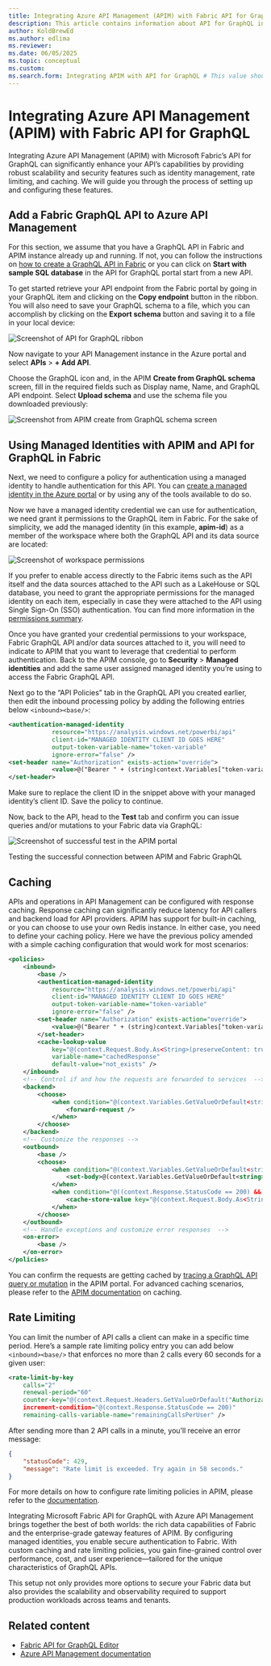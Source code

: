```yaml
---
title: Integrating Azure API Management (APIM) with Fabric API for GraphQL
description: This article contains information about API for GraphQL integration with APIM
author: KoldBrewEd 
ms.author: edlima
ms.reviewer: 
ms.date: 06/05/2025
ms.topic: conceptual
ms.custom:
ms.search.form: Integrating APIM with API for GraphQL # This value shouldn't change. If so, contact engineering.
---
```


# Integrating Azure API Management (APIM) with Fabric API for GraphQL


Integrating Azure API Management (APIM) with Microsoft Fabric’s API for GraphQL can significantly enhance your API’s capabilities by providing robust scalability and security features such as identity management, rate limiting, and caching. We will guide you through the process of setting up and configuring these features.


## Add a Fabric GraphQL API to Azure API Management

For this section, we assume that you have a GraphQL API in Fabric and APIM instance already up and running. If not, you can follow the instructions on [how to create a GraphQL API in Fabric](get-started-api-graphql.md) or you can click on **Start with sample SQL database** in the API for GraphQL portal start from a new API.

To get started retrieve your API endpoint from the Fabric portal by going in your GraphQL item and clicking on the **Copy endpoint** button in the ribbon. You will also need to save your GraphQL schema to a file, which you can accomplish by clicking on the **Export schema** button and saving it to a file in your local device:

![Screenshot of API for GraphQL ribbon](media/api-graphql-apim/api-graphql-apim-ribbon.png)

Now navigate to your API Management instance in the Azure portal and select **APIs** > **+ Add API**.

Choose the GraphQL icon and, in the APIM **Create from GraphQL schema** screen, fill in the required fields such as Display name, Name, and GraphQL API endpoint. Select **Upload schema** and use the schema file you downloaded previously:

![Screenshot from APIM create from GraphQL schema screen](media/api-graphql-apim/api-graphql-apim-create.png)

## Using Managed Identities with APIM and API for GraphQL in Fabric

Next, we need to configure a policy for authentication using a managed identity to handle authentication for this API. You can [create a managed identity in the Azure portal](https://learn.microsoft.com/en-us/entra/identity/managed-identities-azure-resources/how-manage-user-assigned-managed-identities?pivots=identity-mi-methods-azp) or by using any of the tools available to do so.

Now we have a managed identity credential we can use for authentication, we need grant it permissions to the GraphQL item in Fabric. For the sake of simplicity, we add the managed identity (in this example, **apim-id**) as a member of the workspace where both the GraphQL API and its data source are located:

![Screenshot of workspace permissions](media/api-graphql-apim/api-graphql-apim-permissions.png)

If you prefer to enable access directly to the Fabric items such as the API itself and the data sources attached to the API such as a LakeHouse or SQL database, you need to grant the appropriate permissions for the managed identity on each item, especially in case they were attached to the API using Single Sign-On (SSO) authentication. You can find more information in the [permissions summary](get-started-api-graphql.md#permissions-summary).

Once you have granted your credential permissions to your workspace, Fabric GraphQL API and/or data sources attached to it, you will need to indicate to APIM that you want to leverage that credential to perform authentication. Back to the APIM console, go to **Security** > **Managed identities** and add the same user assigned managed identity you’re using to access the Fabric GraphQL API.

Next go to the “API Policies” tab in the GraphQL API you created earlier, then edit the inbound processing policy by adding the following entries below `<inbound><base/>`:
```xml
<authentication-managed-identity 
            resource="https://analysis.windows.net/powerbi/api" 
            client-id="MANAGED IDENTITY CLIENT ID GOES HERE" 
            output-token-variable-name="token-variable" 
            ignore-error="false" />
<set-header name="Authorization" exists-action="override">
            <value>@("Bearer " + (string)context.Variables["token-variable"])</value>
</set-header>
```

Make sure to replace the client ID in the snippet above with your managed identity’s client ID. Save the policy to continue.

Now, back to the API, head to the **Test** tab and confirm you can issue queries and/or mutations to your Fabric data via GraphQL:

![Screenshot of successful test in the APIM portal](media/api-graphql-apim/api-graphql-apim-test.png)

Testing the successful connection between APIM and Fabric GraphQL

## Caching

APIs and operations in API Management can be configured with response caching. Response caching can significantly reduce latency for API callers and backend load for API providers. APIM has support for built-in caching, or you can choose to use your own Redis instance. In either case, you need to define your caching policy. Here we have the previous policy amended with a simple caching configuration that would work for most scenarios:

```xml
<policies>
    <inbound>
        <base />
        <authentication-managed-identity 
            resource="https://analysis.windows.net/powerbi/api" 
            client-id="MANAGED IDENTITY CLIENT ID GOES HERE" 
            output-token-variable-name="token-variable" 
            ignore-error="false" />
        <set-header name="Authorization" exists-action="override">
            <value>@("Bearer " + (string)context.Variables["token-variable"])</value>
        </set-header>
        <cache-lookup-value 
            key="@(context.Request.Body.As<String>(preserveContent: true))" 
            variable-name="cachedResponse" 
            default-value="not_exists" />
    </inbound>
    <!-- Control if and how the requests are forwarded to services  -->
    <backend>
        <choose>
            <when condition="@(context.Variables.GetValueOrDefault<string>("cachedResponse") == "not_exists")">
                <forward-request />
            </when>
        </choose>
    </backend>
    <!-- Customize the responses -->
    <outbound>
        <base />
        <choose>
            <when condition="@(context.Variables.GetValueOrDefault<string>("cachedResponse") != "not_exists")">
                <set-body>@(context.Variables.GetValueOrDefault<string>("cachedResponse"))</set-body>
            </when>
            <when condition="@((context.Response.StatusCode == 200) && (context.Variables.GetValueOrDefault<string>("cachedResponse") == "not_exists"))">
                <cache-store-value key="@(context.Request.Body.As<String>(preserveContent: true))" value="@(context.Response.Body.As<string>(preserveContent: true))" duration="60" />
            </when>
        </choose>
    </outbound>
    <!-- Handle exceptions and customize error responses  -->
    <on-error>
        <base />
    </on-error>
</policies>
```

You can confirm the requests are getting cached by [tracing a GraphQL API query or mutation](azure/api-management/api-management-howto-api-inspector#trace-a-call-in-the-portal) in the APIM portal. For advanced caching scenarios, please refer to the [APIM documentation](https://learn.microsoft.com/en-us/azure/api-management/api-management-howto-cache) on caching.

## Rate Limiting

You can limit the number of API calls a client can make in a specific time period. Here’s a sample rate limiting policy entry you can add below `<inbound><base/>` that enforces no more than 2 calls every 60 seconds for a given user:

```xml
<rate-limit-by-key 
    calls="2" 
    renewal-period="60" 
    counter-key="@(context.Request.Headers.GetValueOrDefault("Authorization"))" 
    increment-condition="@(context.Response.StatusCode == 200)" 
    remaining-calls-variable-name="remainingCallsPerUser" />
```

After sending more than 2 API calls in a minute, you’ll receive an error message:

```json
{
    "statusCode": 429,
    "message": "Rate limit is exceeded. Try again in 58 seconds."
}
```

For more details on how to configure rate limiting policies in APIM, please refer to the [documentation](microsoft-cloud/dev/dev-proxy/concepts/implement-rate-limiting-azure-api-management).


Integrating Microsoft Fabric API for GraphQL with Azure API Management brings together the best of both worlds: the rich data capabilities of Fabric and the enterprise-grade gateway features of APIM. By configuring managed identities, you enable secure authentication to Fabric. With custom caching and rate limiting policies, you gain fine-grained control over performance, cost, and user experience—tailored for the unique characteristics of GraphQL APIs.

This setup not only provides more options to secure your Fabric data but also provides the scalability and observability required to support production workloads across teams and tenants.

## Related content

- [Fabric API for GraphQL Editor](api-graphql-editor.md)
- [Azure API Management documentation](/azure/api-management/api-management-key-concepts)